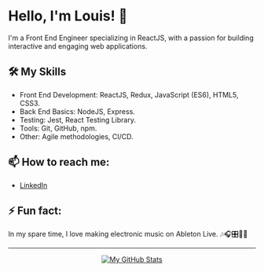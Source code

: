 # Hello, I'm Louis! 👋

I'm a Front End Engineer specializing in ReactJS, with a passion for building interactive and engaging web applications.

## 🛠️ My Skills

- Front End Development: ReactJS, Redux, JavaScript (ES6), HTML5, CSS3.
- Back End Basics: NodeJS, Express.
- Testing: Jest, React Testing Library.
- Tools: Git, GitHub, npm.
- Other: Agile methodologies, CI/CD.

## 📫 How to reach me:

- [LinkedIn](https://www.linkedin.com/in/lmmedina/)

## ⚡ Fun fact:

In my spare time, I love making electronic music on Ableton Live. 🎶🎧🎛️📀🎤

---

<div align="center">

[![My GitHub Stats](https://github-readme-stats.vercel.app/api?username=viewsdevelop&show_icons=true&theme=tokyonight)](https://github.com/anuraghazra/github-readme-stats)

</div>
